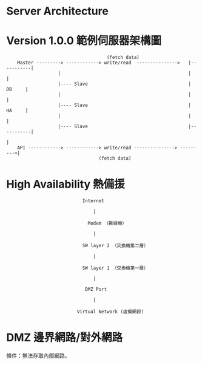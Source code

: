 # Server Architecture

# Version 1.0.0 範例伺服器架構圖

           
                                         (fetch data)
        Master ---------> ------------> write/read  --------------->   |-----------|
                       |                                               |           |
                       |---- Slave                                     |    DB     |
                       |                                               |           |
                       |---- Slave                                     |    HA     |
                       |                                               |           |         
                       |---- Slave                                     |-----------|         
                                                                              |
        API ------------> ------------> write/read ---------------> --------->|   
                                      (fetch data)
                                      
                                      
# High Availability 熱備援

 
                                Internet
                                
                                    |
                                    
                                  Modem （數據機）
                                  
                                    |
                                    
                                SW layer 2 （交換機第二層）
                                
                                    |
                                    
                                SW layer 1 （交換機第一層）
                                 
                                    |
                                    
                                 DMZ Port
                                 
                                    |
                                    
                              Virtual Network (虛擬網段)

# DMZ 邊界網路/對外網路

條件：無法存取內部網路。



   
